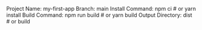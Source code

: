 Project Name: my-first-app
Branch: main
Install Command: npm ci  # or yarn install
Build Command: npm run build  # or yarn build
Output Directory: dist  # or build

<!DOCTYPE html>
<html lang="en">
<head>
    <meta charset="UTF-8">
    <meta name="viewport" content="width=device-width, initial-scale=1.0">
    <title>Cryptocurrency Tutorial for Beginners</title>
    <style>
        <img src="https://github.com/nekinja/ArLink/blob/main/c1.jpg?raw=true" alt="currency" />

</head>
<body>
    <header>
        <h1>Cryptocurrency Basics</h1>
        <p>Learn the essentials of cryptocurrency and blockchain technology.</p>
    </header>
    <nav>
        <a href="#what-is-crypto">What is Cryptocurrency?</a>
        <a href="#how-to-start">How to Start</a>
        <a href="#pros-and-cons">Pros and Cons</a>
        <a href="#faq">FAQ</a>
    </nav>
    <section id="what-is-crypto">
        <h2>What is Cryptocurrency?</h2>
        <p>Cryptocurrency is a digital or virtual currency that uses cryptography for security. It operates independently of a central authority like a bank. Popular cryptocurrencies include Bitcoin, Ethereum, and Litecoin.</p>
        <div class="highlight">
            <strong>Key Feature:</strong> Decentralization, transparency, and immutability are core aspects of blockchain technology.
        </div>
    </section>
    <section id="how-to-start">
        <h2>How to Start with Cryptocurrency</h2>
        <ol>
            <li><strong>Learn the Basics:</strong> Understand what cryptocurrency is and how it works.</li>
            <li><strong>Choose a Wallet:</strong> Set up a secure digital wallet to store your cryptocurrency.</li>
            <li><strong>Pick an Exchange:</strong> Register on a cryptocurrency exchange like Binance or Coinbase to buy and sell cryptocurrencies.</li>
            <li><strong>Start Small:</strong> Invest a small amount to get familiar with the process.</li>
        </ol>
        <div class="highlight">
            <strong>Tip:</strong> Always enable two-factor authentication on your accounts for added security.
        </div>
    </section>
    <section id="pros-and-cons">
        <h2>Pros and Cons of Cryptocurrency</h2>
        <h3>Pros:</h3>
        <ul>
            <li>Decentralized and transparent.</li>
            <li>Fast and secure transactions.</li>
            <li>Potential for high returns on investment.</li>
        </ul>
        <h3>Cons:</h3>
        <ul>
            <li>Highly volatile market.</li>
            <li>Risk of fraud and hacking.</li>
            <li>Complexity for beginners.</li>
        </ul>
    </section>
    <section id="faq">
        <h2>Frequently Asked Questions</h2>
        <h3>1. Is cryptocurrency legal?</h3>
        <p>Cryptocurrency legality varies by country. Research your local regulations before investing.</p>
        <h3>2. How do I keep my cryptocurrency safe?</h3>
        <p>Use a hardware wallet and enable two-factor authentication to secure your assets.</p>
        <h3>3. Can I lose money with cryptocurrency?</h3>
        <p>Yes, the market is volatile. Never invest more than you can afford to lose.</p>
    </section>
    <footer>
        <p>&copy; 2024 CryptoTutorials.com. All rights reserved.</p>
    </footer>
</body>
</html>

